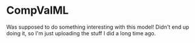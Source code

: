 # CompValML
Was supposed to do something interesting with this model! Didn't end up doing it, so I'm just uploading the stuff I did a long time ago.
